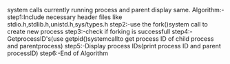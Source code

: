 system calls currently running process and parent display same.
Algorithm:-
step1:Include necessary header files like stdio.h,stdlib.h,unistd.h,sys/types.h
step2:-use the fork()system call to create new process
step3:-check if forking is successfull
step4:-GetprocessID's(use getpid()systemcallto get process ID of child process and parentprocess)
step5:-Display process IDs(print process ID and parent processID)
step6:-End of Algorithm
